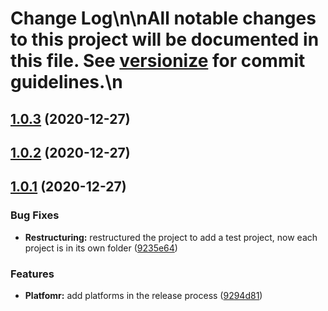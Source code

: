 # Change Log\n\nAll notable changes to this project will be documented in this file. See [versionize](https://github.com/saintedlama/versionize) for commit guidelines.\n
<a name="1.0.3"></a>
## [1.0.3](https://www.github.com/shrknt35/release/releases/tag/v1.0.3) (2020-12-27)

<a name="1.0.2"></a>
## [1.0.2](https://www.github.com/shrknt35/release/releases/tag/v1.0.2) (2020-12-27)

<a name="1.0.1"></a>
## [1.0.1](https://www.github.com/shrknt35/release/releases/tag/v1.0.1) (2020-12-27)

### Bug Fixes

* **Restructuring:** restructured the project to add a test project, now each project is in its own folder ([9235e64](https://www.github.com/shrknt35/release/commit/9235e643c1d229246b3cea723cf6f8c23b75e58a))

### Features

* **Platfomr:** add platforms in the release process ([9294d81](https://www.github.com/shrknt35/release/commit/9294d811068ad02cfe6c63058182036fa6c34238))

